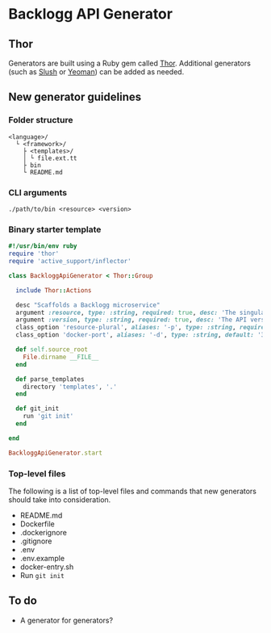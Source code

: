 # Backlogg API Generator

## Thor
Generators are built using a Ruby gem called [Thor](https://github.com/erikhuda/thor). Additional generators (such as [Slush](http://slushjs.github.io) or [Yeoman](http://yeoman.io/)) can be added as needed.

## New generator guidelines

### Folder structure
```
<language>/
  └ <framework>/
    ├ <templates>/
    │ └ file.ext.tt
    ├ bin
    └ README.md
```

### CLI arguments
`./path/to/bin <resource> <version>`

### Binary starter template

```ruby
#!/usr/bin/env ruby
require 'thor'
require 'active_support/inflector'

class BackloggApiGenerator < Thor::Group

  include Thor::Actions

  desc "Scaffolds a Backlogg microservice"
  argument :resource, type: :string, required: true, desc: 'The singularized service resource (i.e., user)'
  argument :version, type: :string, required: true, desc: 'The API version (i.e., v1)'
  class_option 'resource-plural', aliases: '-p', type: :string, required: false, desc: 'The pluralized service resource (i.e., users). Useful for overriding ActiveSupport::Inflector.'
  class_option 'docker-port', aliases: '-d', type: :string, default: '3000', required: false, desc: 'The port that Docker should expose'

  def self.source_root
    File.dirname __FILE__
  end

  def parse_templates
    directory 'templates', '.'
  end

  def git_init
    run 'git init'
  end

end

BackloggApiGenerator.start
```

### Top-level files
The following is a list of top-level files and commands that new generators should take into consideration.

* README.md
* Dockerfile
* .dockerignore
* .gitignore
* .env
* .env.example
* docker-entry.sh
* Run `git init`

## To do
* A generator for generators?
